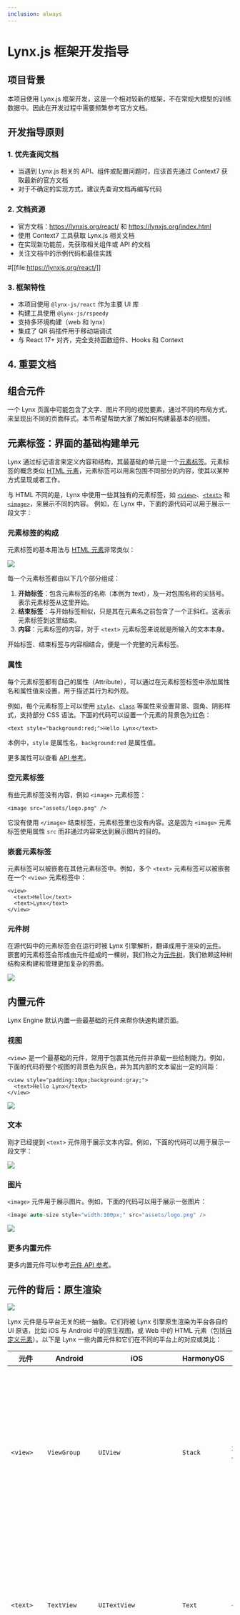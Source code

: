 ```yaml
---
inclusion: always
---
```


# Lynx.js 框架开发指导

## 项目背景

本项目使用 Lynx.js 框架开发，这是一个相对较新的框架，不在常规大模型的训练数据中。因此在开发过程中需要频繁参考官方文档。

## 开发指导原则

### 1. 优先查阅文档

- 当遇到 Lynx.js 相关的 API、组件或配置问题时，应该首先通过 Context7 获取最新的官方文档
- 对于不确定的实现方式，建议先查询文档再编写代码

### 2. 文档资源

- 官方文档：https://lynxjs.org/react/ 和 https://lynxjs.org/index.html
- 使用 Context7 工具获取 Lynx.js 相关文档
- 在实现新功能前，先获取相关组件或 API 的文档
- 关注文档中的示例代码和最佳实践

#[[file:https://lynxjs.org/react/]]

### 3. 框架特性

- 本项目使用 `@lynx-js/react` 作为主要 UI 库
- 构建工具使用 `@lynx-js/rspeedy`
- 支持多环境构建（web 和 lynx）
- 集成了 QR 码插件用于移动端调试
- 与 React 17+ 对齐，完全支持函数组件、Hooks 和 Context

## 4. 重要文档

## 组合元件

一个 Lynx 页面中可能包含了文字、图片不同的视觉要素，通过不同的布局方式，来呈现出不同的页面样式。本节希望帮助大家了解如何构建最基本的视图。

## 元素标签：界面的基础构建单元

Lynx 通过标记语言来定义内容和结构，其最基础的单元是一个[元素标签](https://lynxjs.org/zh/guide/spec.html#element-tag)。元素标签的概念类似 [HTML 元素](https://developer.mozilla.org/en-US/docs/Glossary/Element)，元素标签可以用来包围不同部分的内容，使其以某种方式呈现或者工作。

与 HTML 不同的是，Lynx 中使用一些其独有的元素标签，如 [`<view>`](https://lynxjs.org/zh/api/elements/built-in/view.html)、[`<text>`](https://lynxjs.org/zh/api/elements/built-in/text.html) 和 [`<image>`](https://lynxjs.org/zh/api/elements/built-in/image.html)，来展示不同的内容。 例如，在 Lynx 中，下面的源代码可以用于展示一段文字：

### 元素标签的构成

元素标签的基本用法与 [HTML 元素](https://developer.mozilla.org/en-US/docs/Learn_web_development/Getting_started/Your_first_website/Creating_the_content#anatomy_of_an_html_element)非常类似：

![](https://lf-lynx.tiktok-cdns.com/obj/lynx-artifacts-oss-sg/lynx-website/assets/doc/elements_tags.png)

每一个元素标签都由以下几个部分组成：

1.  **开始标签**：包含元素标签的名称（本例为 text），及一对包围名称的尖括号。表示元素标签从这里开始。
2.  **结束标签**：与开始标签相似，只是其在元素名之前包含了一个正斜杠。这表示元素标签到这里结束。
3.  **内容**：元素标签的内容，对于 `<text>` 元素标签来说就是所输入的文本本身。

开始标签、结束标签与内容相结合，便是一个完整的元素标签。

### 属性

每个元素标签都有自己的属性（Attribute），可以通过在元素标签标签中添加属性名和属性值来设置，用于描述其行为和外观。

例如，每个元素标签上可以使用 [`style`](https://lynxjs.org/zh/api/elements/built-in/view.html#style)、[`class`](https://lynxjs.org/zh/api/elements/built-in/view.html#class) 等属性来设置背景、圆角、阴影样式，支持部分 CSS 语法。下面的代码可以设置一个元素的背景色为红色：

```php-template
<text style="background:red;">Hello Lynx</text>
```

本例中，`style` 是属性名，`background:red` 是属性值。

更多属性可以查看 [API 参考](https://lynxjs.org/zh/api/elements/built-in/view.html)。

### 空元素标签

有些元素标签没有内容，例如 `<image>` 元素标签：

```php-template
<image src="assets/logo.png" />
```

它没有使用 `</image>` 结束标签，元素标签里也没有内容。这是因为 `<image>` 元素标签使用属性 `src` 而非通过内容来达到展示图片的目的。

### 嵌套元素标签

元素标签可以被嵌套在其他元素标签中。例如，多个 `<text>` 元素标签可以被嵌套在一个 `<view>` 元素标签中：

```php-template
<view>
  <text>Hello</text>
  <text>Lynx</text>
</view>
```

### 元件树

在源代码中的元素标签会在运行时被 Lynx 引擎解析，翻译成用于渲染的[元件](https://lynxjs.org/zh/guide/spec.html#element)。 嵌套的元素标签会形成由元件组成的一棵树，我们称之为[元件树](https://lynxjs.org/zh/guide/spec.html#element-tree)，我们依赖这种树结构来构建和管理更加复杂的界面。

![](https://lf-lynx.tiktok-cdns.com/obj/lynx-artifacts-oss-sg/lynx-website/assets/doc/elements_tree.png)

## 内置元件

Lynx Engine 默认内置一些最基础的元件来帮你快速构建页面。

### 视图

`<view>` 是一个最基础的元件，常用于包裹其他元件并承载一些绘制能力。例如，下面的代码将整个视图的背景色为灰色，并为其内部的文本留出一定的间距：

```php-template
<view style="padding:10px;background:gray;">
  <text>Hello Lynx</text>
</view>
```

![](https://lf-lynx.tiktok-cdns.com/obj/lynx-artifacts-oss-sg/lynx-website/assets/doc/elements_hello_lynx_gray.png)

### 文本

刚才已经提到 `<text>` 元件用于展示文本内容。例如，下面的代码可以用于展示一段文字：

![](https://lf-lynx.tiktok-cdns.com/obj/lynx-artifacts-oss-sg/lynx-website/assets/doc/elements_hello_lynx.png)

### 图片

`<image>` 元件用于展示图片。例如，下面的代码可以用于展示一张图片：

```cpp
<image auto-size style="width:100px;" src="assets/logo.png" />
```

![](https://lf-lynx.tiktok-cdns.com/obj/lynx-artifacts-oss-sg/lynx-website/assets/doc/elements_lynx_logo.png)

### 更多内置元件

更多内置元件可以参考[元件 API 参考](https://lynxjs.org/zh/api/elements/built-in/view.html)。

## 元件的背后：原生渲染

![](https://lf-lynx.tiktok-cdns.com/obj/lynx-artifacts-oss-sg/lynx-website/assets/doc/elements_2_na.png)

Lynx 元件是与平台无关的统一抽象。它们将被 Lynx 引擎原生渲染为平台各自的 UI 原语，比如 iOS 与 Android 中的原生视图，或 Web 中的 HTML 元素（包括[自定义元素](https://developer.mozilla.org/en-US/docs/Web/API/Web_components/Using_custom_elements)）。以下是 Lynx 一些内置元件和它们在不同的平台上的对应或类比：

| 元件            | Android                  | iOS                               | HarmonyOS                | Web 类比                          | 说明                                                               |
| --------------- | ------------------------ | --------------------------------- | ------------------------ | --------------------------------- | ------------------------------------------------------------------ |
| `<view>`        | `ViewGroup`              | `UIView`                          | `Stack`                  | 不可滚动的 `<div>`                | 基础视图容器，多用于承载布局能力、进行样式绘制以及包裹其他元素     |
| `<text>`        | `TextView`               | `UITextView`                      | `Text`                   | `<p>`                             | 用于显示文本内容。可以对齐指定特定的文字样式                       |
| `<image>`       | `ImageView`              | `UIImageView`                     | `Image`                  | `<img>`                           | 用于显示不同类型的图，包括网络图片、静态资源、和来自本地磁盘的图片 |
| `<scroll-view>` | `ScrollView`             | `UIScrollView`                    | `Scroll`                 | 指定 `overflow:scroll` 的 `<div>` | 基础的可滚动元件，支持横向和竖向。允许用户滚动以展示更多内容       |
| `<list>`        | `RecyclerView`           | `UICollectionView`                | `List`                   | 无                                | 高性能的可滚动元件，能通过自动懒加载和复用视图减轻内存压力         |
| `<page>`        | 一个页面的`ViewRootImpl` | 一个页面的`UIViewController.view` | `@Entry`装饰的自定义组件 | 无法修改尺寸的 `<body>`           | 一个页面的根节点，大多数情况下无需手动添加                         |

## 通过自定义元件拓展

如果内置元件无法满足你的需求，你可以通过自定义实现原生元件来扩展 Lynx 的能力。这是 Lynx 强大的特性之一。

具体内容请[参考扩展自定义元件文档](https://lynxjs.org/zh/guide/custom-native-component.html)。

## 组件：将元件进行组合

在更复杂的 Lynx 视图结构中，各类不同种类的元件常常通过分层嵌套组合形成更加丰富多彩的界面单元。这正是前端框架中组件化开发的核心思想：通过可复用的封装单元实现界面的模块化构建。

在 ReactLynx 中，我们遵循 React 的开发范式，通过一个函数和 JSX 来对元件进行组装，并定义一个组件，其设计思路和基本原理都遵循了 [React 组件设计文档](https://react.dev/learn/describing-the-ui)，例如:

```typescript
// Copyright 2024 The Lynx Authors. All rights reserved.
// Licensed under the Apache License Version 2.0 that can be found in the
// LICENSE file in the root directory of this source tree.

export const App = ({ src }: { src: string }) => {
  return (
    <view>
      <image auto-size style="width:100px" src={src} />
      <text>Hello Lynx</text>
    </view>
  );
};
```

[

![logo](https://lf-lynx.tiktok-cdns.com/obj/lynx-artifacts-oss-sg/lynx-website/assets/lynx-light-logo.svg)

](https://lynxjs.org/zh/)

## 应用样式

层叠样式表（Cascading Style Sheet，CSS）用于为 Lynx 页面设置样式和进行布局。例如更改内容的字体、颜色、大小和位置，将内容拆分为多列，或者添加动画及其他装饰性元件，通过这些来使你的页面更生动有趣。此外，Lynx 中还提供了众多以 `-x-` 开头的特有属性来辅助你更轻松地实现样式设计。 下面的教程将会展示如何通过 CSS 将样式添加到元件上。

TIP

如果你之前没接触过 CSS，可以通过该[教程](https://developer.mozilla.org/zh-CN/docs/Learn_web_development/Core/Styling_basics)对 CSS 有一个初步了解。

## 选择器和内联样式

你可以通过选择器来将样式属性的集合应用到对应元件上。

比如通过类选择器和 `class` 属性的组合：

```cpp
import { root } from "@lynx-js/react";

import "./index.css";

function App() {
  return (
    <view
      style={{
        flexDirection: "column",
        marginTop: "50%",
        transform: "translate(-50%, -50%)",
        marginLeft: "50%",
        width: "150px",
        height: "150px",
      }}
      className="bg-gradient"
    >
    </view>
  );
}

root.render(<App />);

if (import.meta.webpackHot) {
  import.meta.webpackHot.accept();
}
```

预览

Web

二维码

![](https://lf-lynx.tiktok-cdns.com/obj/lynx-artifacts-oss-sg/lynx-website/assets/doc/class-guide.png)

也可以通过 `style` 内联样式属性直接定义元件的样式，例如上面的例子中的 8 ~ 15 行通过内联样式定义了元件的宽、高、和位置等。

- [学习更多属性相关内容](https://lynxjs.org/zh/guide/styling/appearance.html)
- 查看[属性 API 参考](https://lynxjs.org/zh/api/css/properties.html)
- 查看[选择器 API 参考](https://lynxjs.org/zh/api/css/selectors.html)

### 嵌套

使用嵌套语法，很多时候可以简化对 CSS 类的定义，使用 [Sass](https://lynxjs.org/zh/rspeedy/styling.html#%E4%BD%BF%E7%94%A8-sass) 或者是通过其他 [PostCSS](https://lynxjs.org/zh/rspeedy/styling.html#using-postcss) 插件如 [postcss-nesting](https://github.com/csstools/postcss-plugins/tree/main/plugins/postcss-nesting) 处理。

```css
.a {
  background: red;
  &-b {
    border-radius: 30px;
  }
}

/* 等效于 */

.a {
  background: red;
}

.a-b {
  border-radius: 30px;
}
```

## CSS 层叠

当多个选择器同时选中了同一个元件时，如果其中含有相同的属性，[CSS 层叠规范](https://developer.mozilla.org/en-US/docs/Web/CSS/CSS_cascade/Cascade)定义了它们生效的优先级。 比如，通过元件上的样式属性（`style`）设置的样式会覆盖通过样式规则（style rule, 比如类选择器）匹配到的样式; [权重（specificity）](https://developer.mozilla.org/en-US/docs/Web/CSS/CSS_cascade/Specificity)高的选择器中的样式覆盖权重低的；在文档中后出现的样式规则覆盖先出现的等。

```css
.bg-gradient {
  background: radial-gradient(
    circle at top left,
    rgb(255, 53, 26),
    rgb(0, 235, 235)
  );
}

.bg-color {
  background: rgb(255, 53, 26);
}
```

### 5. 常用命令

- 开发：`pnpm dev`
- 构建：`pnpm build`
- 测试：`pnpm test`
- 代码检查：`pnpm check`
- 格式化：`pnpm format`
- 预览：`pnpm preview`

## 注意事项

- Lynx.js 可能有自己独特的组件生命周期和状态管理方式
- 某些 React 的常规做法在 Lynx.js 中可能不适用
- 始终以官方文档为准，避免基于假设进行开发
- 使用 pnpm 作为包管理器进行依赖管理和脚本执行
